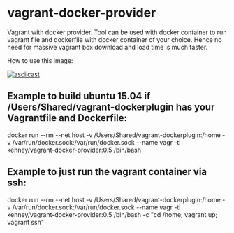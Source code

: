 # vagrant-docker-provider
Vagrant with docker provider. Tool can be used with docker container to run vagrant file and dockerfile with docker container of your choice. Hence no need for massive vagrant box download and load time is much faster.

How to use this image:

[![asciicast](https://asciinema.org/a/5rhyjj4jmskforp31bd8hkoud.png)](https://asciinema.org/a/5rhyjj4jmskforp31bd8hkoud)

## Example to build ubuntu 15.04 if /Users/Shared/vagrant-dockerplugin has your Vagrantfile and Dockerfile:

docker run --rm --net host -v /Users/Shared/vagrant-dockerplugin:/home -v /var/run/docker.sock:/var/run/docker.sock --name vagr -ti kenney/vagrant-docker-provider:0.5 /bin/bash

## Example to just run the vagrant container via ssh:

docker run --rm --net host -v /Users/Shared/vagrant-dockerplugin:/home -v /var/run/docker.sock:/var/run/docker.sock --name vagr -ti kenney/vagrant-docker-provider:0.5 /bin/bash -c "cd /home; vagrant up; vagrant ssh"
